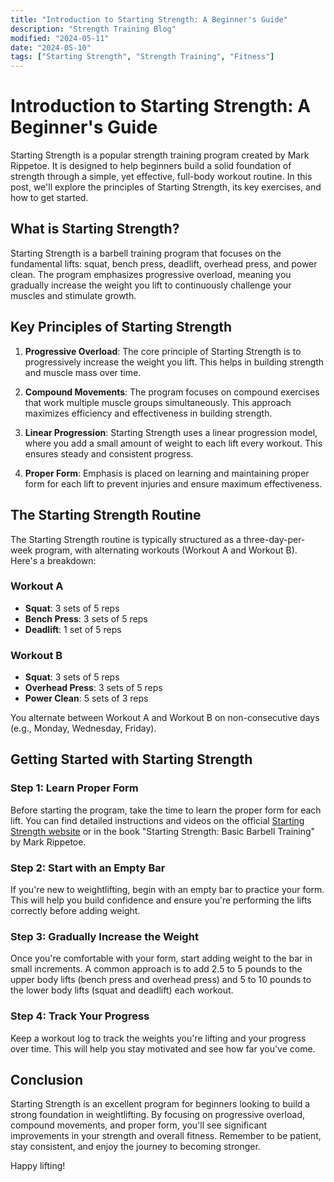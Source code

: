 ```yaml
---
title: "Introduction to Starting Strength: A Beginner's Guide"
description: "Strength Training Blog"
modified: "2024-05-11"
date: "2024-05-10"
tags: ["Starting Strength", "Strength Training", "Fitness"]
---
```


# Introduction to Starting Strength: A Beginner's Guide

Starting Strength is a popular strength training program created by Mark Rippetoe. It is designed to help beginners build a solid foundation of strength through a simple, yet effective, full-body workout routine. In this post, we'll explore the principles of Starting Strength, its key exercises, and how to get started.

## What is Starting Strength?

Starting Strength is a barbell training program that focuses on the fundamental lifts: squat, bench press, deadlift, overhead press, and power clean. The program emphasizes progressive overload, meaning you gradually increase the weight you lift to continuously challenge your muscles and stimulate growth.

## Key Principles of Starting Strength

1. **Progressive Overload**: The core principle of Starting Strength is to progressively increase the weight you lift. This helps in building strength and muscle mass over time.

2. **Compound Movements**: The program focuses on compound exercises that work multiple muscle groups simultaneously. This approach maximizes efficiency and effectiveness in building strength.

3. **Linear Progression**: Starting Strength uses a linear progression model, where you add a small amount of weight to each lift every workout. This ensures steady and consistent progress.

4. **Proper Form**: Emphasis is placed on learning and maintaining proper form for each lift to prevent injuries and ensure maximum effectiveness.

## The Starting Strength Routine

The Starting Strength routine is typically structured as a three-day-per-week program, with alternating workouts (Workout A and Workout B). Here's a breakdown:

### Workout A
- **Squat**: 3 sets of 5 reps
- **Bench Press**: 3 sets of 5 reps
- **Deadlift**: 1 set of 5 reps

### Workout B
- **Squat**: 3 sets of 5 reps
- **Overhead Press**: 3 sets of 5 reps
- **Power Clean**: 5 sets of 3 reps

You alternate between Workout A and Workout B on non-consecutive days (e.g., Monday, Wednesday, Friday).

## Getting Started with Starting Strength

### Step 1: Learn Proper Form

Before starting the program, take the time to learn the proper form for each lift. You can find detailed instructions and videos on the official [Starting Strength website](https://startingstrength.com/) or in the book "Starting Strength: Basic Barbell Training" by Mark Rippetoe.

### Step 2: Start with an Empty Bar

If you're new to weightlifting, begin with an empty bar to practice your form. This will help you build confidence and ensure you're performing the lifts correctly before adding weight.

### Step 3: Gradually Increase the Weight

Once you're comfortable with your form, start adding weight to the bar in small increments. A common approach is to add 2.5 to 5 pounds to the upper body lifts (bench press and overhead press) and 5 to 10 pounds to the lower body lifts (squat and deadlift) each workout.

### Step 4: Track Your Progress

Keep a workout log to track the weights you're lifting and your progress over time. This will help you stay motivated and see how far you've come.

## Conclusion

Starting Strength is an excellent program for beginners looking to build a strong foundation in weightlifting. By focusing on progressive overload, compound movements, and proper form, you'll see significant improvements in your strength and overall fitness. Remember to be patient, stay consistent, and enjoy the journey to becoming stronger.

Happy lifting!